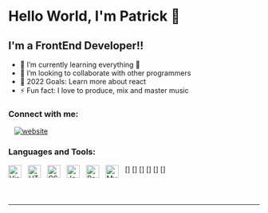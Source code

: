 # Hello World, I'm Patrick 👋 


## I'm a FrontEnd Developer!!

- 🌱 I’m currently learning everything 🤣
- 👯 I’m looking to collaborate with other programmers
- 🥅 2022 Goals: Learn more about react
- ⚡ Fun fact: I love to produce, mix and master music

### Connect with me:

&nbsp;&nbsp;
[![website](./img/linkedin-light.svg)](https://www.linkedin.com/in/patrick-davou-chollom-a6ba131b4/)

### Languages and Tools:

[<img align="left" alt="Visual Studio Code" width="26px" src="https://cdn.jsdelivr.net/gh/devicons/devicon/icons/vscode/vscode-original.svg" style="padding-right:10px;" />]
[<img align="left" alt="HTML5" width="26px" src="https://cdn.jsdelivr.net/gh/devicons/devicon/icons/html5/html5-original.svg" style="padding-right:10px;" />]
[<img align="left" alt="CSS3" width="26px" src="https://cdn.jsdelivr.net/gh/devicons/devicon/icons/css3/css3-original.svg" style="padding-right:10px;" />]
[<img align="left" alt="JavaScript" width="26px" src="https://cdn.jsdelivr.net/gh/devicons/devicon/icons/javascript/javascript-original.svg" style="padding-right:10px;" />]
[<img align="left" alt="React" width="26px" src="https://cdn.jsdelivr.net/gh/devicons/devicon/icons/react/react-original.svg" style="padding-right:10px;" />]
[<img align="left" alt="MySQL" width="26px" src="https://cdn.jsdelivr.net/gh/devicons/devicon/icons/mysql/mysql-original.svg" style="padding-right:10px;" />]

<br />
<br />

---


[linkedin]: https://www.linkedin.com/in/patrick-davou-chollom-a6ba131b4/


